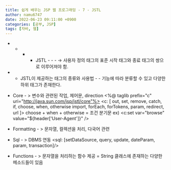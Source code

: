 ```yaml
---
title: 쉽게 배우는 JSP 웹 프로그래밍 - 7 - JSTL
author: namu6747
date: 2022-06-23 09:11:00 +0900
categories: [공부, JSP]
tags: [자바, 웹]
---
```


- - - - JSTL - - - -> 사용자 정의 태그의 표준
시작 태그와 종료 태그의 쌍으로 이루어져야 함.

- - JSTL이 제공하는 태그의 종류와 사용법 - - 
기능에 따라 분류할 수 있고 다양한 하위 태그가 존재한다.

- Core - > 변수와 관련된 작업, 제어문, direction
<%@ taglib prefix="c" uri="http://java.sun.com/jsp/jstl/core"%>
<c: [ out, set, remove, catch, if, choose, when, otherwise
	import, forEach, forTokens, param, redirect, url ]>
choose + when + otherwise = 조건 분기문
ex) <c:set var="browse" value="${header['User-Agent']}" />

- Formatting - > 문자열, 컬렉션을 처리, 다국어 관련

- Sql - > DBMS 연동
<sql: [setDataSource, query, update, dateParam, param, transaction]/>

- Functions - > 문자열을 처리하는 함수 제공
= String 클래스에 존재하는 다양한 메소드들이 있음
